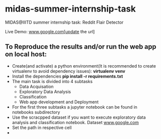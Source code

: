 # midas-summer-internship-task
MIDAS@IIITD summer internship task: Reddit Flair Detector

Live Demo: www.google.com[update the url]

## To Reproduce the results and/or  run the web app on local host:
- Create(and activate) a python environment(It is recommended to create virtualenv to avoid dependency issues): **virtualenv venv**
- Install the dependencies **pip install -r requirements.txt**
- The main task is divided into 4 subtasks
  - Data Acquisation
  - Exploratory Data Analysis
  - Classification
  - Web app development and Deployment
- For the first three subtasks a jupyter notebook can be found in notebooks subdirectory
- Use the scracpped dataset if you want to execute exploratory data analysis and classification notebook. Dataset www.google.com
- Set the path in respective cell
-  


